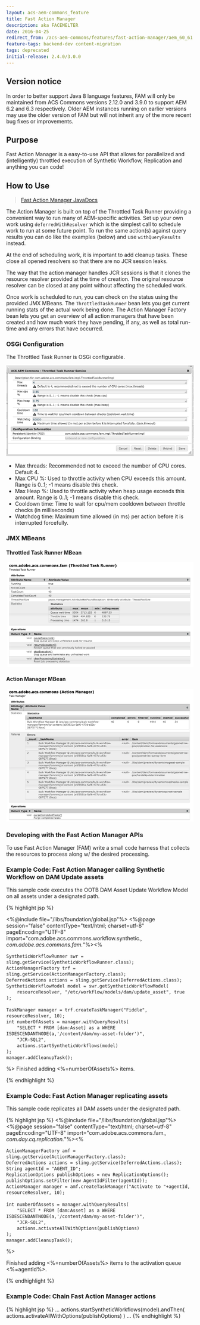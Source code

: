 ```yaml
---
layout: acs-aem-commons_feature
title: Fast Action Manager
description: aka FACEMELTER
date: 2016-04-25
redirect_from: /acs-aem-commons/features/fast-action-manager/aem_60_61.html
feature-tags: backend-dev content-migration
tags: deprecated
initial-release: 2.4.0/3.0.0
---
```


## Version notice

In order to better support Java 8 language features, FAM will only be maintained from ACS Commons versions 2.12.0 and 3.9.0 to support AEM 6.2 and 6.3 respectively.  Older AEM instances running on earlier versions may use the older version of FAM but will not inherit any of the more recent bug fixes or improvements.

## Purpose

Fast Action Manager is a easy-to-use API that allows for parallelized and (intelligently) throttled execution of Synthetic Workflow, Replication and anything you can code!

## How to Use

> [Fast Action Manager JavaDocs](http://adobe-consulting-services.github.io/acs-aem-commons/apidocs/com/adobe/acs/commons/fam/package-summary.html)

The Action Manager is built on top of the Throttled Task Runner providing a convenient way to run many of AEM-specific activities.  Set up your own work using `deferredWithResolver` which is the simplest call to schedule work to run at some future point.  To run the same action(s) against query results you can do like the examples (below) and use `withQueryResults` instead.

At the end of scheduling work, it is important to add cleanup tasks.  These close all opened resolvers so that there are no JCR session leaks.

The way that the action manager handles JCR sessions is that it clones the resource resolver provided at the time of creation.  The original resource resolver can be closed at any point without affecting the scheduled work.

Once work is scheduled to run, you can check on the status using the provided JMX MBeans.  The `ThrottledTaskRunner` bean lets you get current running stats of the actual work being done.  The Action Manager Factory bean lets you get an overview of all action managers that have been created and how much work they have pending, if any, as well as total run-time and any errors that have occurred.

### OSGi Configuration

The Throttled Task Runner is OSGi configurable.

![Throttled Task Runner - OSGi Configuration](images/throttled-task-runner-osgi.png)

* Max threads: Recommended not to exceed the number of CPU cores. Default 4.
* Max CPU %: Used to throttle activity when CPU exceeds this amount. Range is 0..1; -1 means disable this check.
* Max Heap %: Used to throttle activity when heap usage exceeds this amount. Range is 0..1; -1 means disable this check.
* Cooldown time: Time to wait for cpu/mem cooldown between throttle checks (in milliseconds)
* Watchdog time: Maximum time allowed (in ms) per action before it is interrupted forcefully.

### JMX MBeans

#### Throttled Task Runner MBean 

![Throttled Task Runner - JMX Mbean](images/throttled-task-runner-jmx.png)

#### Action Manager MBean 

![Action Manager - JMX Mbean](images/action-manager-jmx.png)

### Developing with the Fast Action Manager APIs

To use Fast Action Manager (FAM) write a small code harness that collects the resources to process along w/ the desired processing.

### Example Code: Fast Action Manager calling Synthetic Workflow on DAM Update assets

This sample code executes the OOTB DAM Asset Update Workflow Model on all assets under a designated path.

{% highlight jsp %}

<%@include file="/libs/foundation/global.jsp"%>
<%@page session="false"
        contentType="text/html; charset=utf-8"
        pageEncoding="UTF-8"
        import="com.adobe.acs.commons.workflow.synthetic.*,      
                com.adobe.acs.commons.fam.*"%><%

    SyntheticWorkflowRunner swr = sling.getService(SyntheticWorkflowRunner.class);
    ActionManagerFactory trf = sling.getService(ActionManagerFactory.class);
    DeferredActions actions = sling.getService(DeferredActions.class);
    SyntheticWorkflowModel model = swr.getSyntheticWorkflowModel(
        resourceResolver, "/etc/workflow/models/dam/update_asset", true
    );

    TaskManager manager = trf.createTaskManager("Fiddle", resourceResolver, 10);
    int numberOfAssets = manager.withQueryResults(
        "SELECT * FROM [dam:Asset] as a WHERE ISDESCENDANTNODE(a,'/content/dam/my-asset-folder')",
        "JCR-SQL2",
        actions.startSyntheticWorkflows(model)
    );
    manager.addCleanupTask();
%>
Finished adding <%=numberOfAssets%> items.

{% endhighlight %}


### Example Code: Fast Action Manager replicating assets

This sample code replicates all DAM assets under the designated path.

{% highlight jsp %}
<%@include file="/libs/foundation/global.jsp"%>
<%@page session="false"
        contentType="text/html; charset=utf-8"
        pageEncoding="UTF-8"
        import="com.adobe.acs.commons.fam.*,
               com.day.cq.replication.*"%><%

    ActionManagerFactory amf = sling.getService(ActionManagerFactory.class);
    DeferredActions actions = sling.getService(DeferredActions.class);
    String agentId = "AGENT_ID";
    ReplicationOptions publishOptions = new ReplicationOptions();
    publishOptions.setFilter(new AgentIdFilter(agentId));
    ActionManager manager = amf.createTaskManager("Activate to "+agentId, resourceResolver, 10);

    int numberOfAssets = manager.withQueryResults(
        "SELECT * FROM [dam:Asset] as a WHERE ISDESCENDANTNODE(a,'/content/dam/my-asset-folder')",
        "JCR-SQL2",
        actions.activateAllWithOptions(publishOptions)
    );
    manager.addCleanupTask();
%>

Finished adding <%=numberOfAssets%> items to the activation queue <%=agentId%>.

{% endhighlight %}


### Example Code: Chain Fast Action Manager actions
{% highlight jsp %}
...
actions.startSyntheticWorkflows(model).andThen(
   actions.activateAllWithOptions(publishOptions)
)
...
{% endhighlight %}